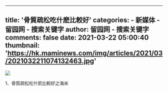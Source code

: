 
---
title: '骨質疏松吃什麽比較好'
categories: 
    - 新媒体
    - 留园网 - 搜索关键字
author: 留园网 - 搜索关键字
comments: false
date: 2021-03-22 05:00:40
thumbnail: 'https://hk.maminews.com/img/articles/2021/03/2021032211074132463.jpg'
---

<div>   
<img src="https://hk.maminews.com/img/articles/2021/03/2021032211074132463.jpg" data-original="https://hk.maminews.com/img/articles/2021/03/2021032211074132463.jpg" class="lazyloadImage" referrerpolicy="no-referrer">
                        <p>1、骨質疏松吃什麽比較好之海米</p>  
</div>
            